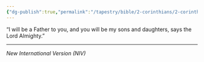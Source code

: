 ```yaml
---
{"dg-publish":true,"permalink":"/tapestry/bible/2-corinthians/2-corinthians-6-18/","title":"2 Corinthians 6:18","hide":true,"tags":["bible-verse","bible-verse"],"dgHomeLink":true,"dgShowLocalGraph":true,"dgEnableSearch":true}
---
```


“I will be a Father to you,  and you will be my sons and daughters, says the Lord Almighty.”

---
*New International Version (NIV)*